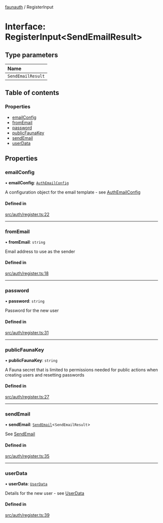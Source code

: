 [faunauth](../index.md) / RegisterInput

# Interface: RegisterInput<SendEmailResult\>

## Type parameters

| Name |
| :------ |
| `SendEmailResult` |

## Table of contents

### Properties

- [emailConfig](RegisterInput.md#emailconfig)
- [fromEmail](RegisterInput.md#fromemail)
- [password](RegisterInput.md#password)
- [publicFaunaKey](RegisterInput.md#publicfaunakey)
- [sendEmail](RegisterInput.md#sendemail)
- [userData](RegisterInput.md#userdata)

## Properties

### emailConfig

• **emailConfig**: [`AuthEmailConfig`](AuthEmailConfig.md)

A configuration object for the email template - see [AuthEmailConfig](AuthEmailConfig.md)

#### Defined in

[src/auth/register.ts:22](https://github.com/alexnitta/faunauth/blob/70b5ca8/src/auth/register.ts#L22)

___

### fromEmail

• **fromEmail**: `string`

Email address to use as the sender

#### Defined in

[src/auth/register.ts:18](https://github.com/alexnitta/faunauth/blob/70b5ca8/src/auth/register.ts#L18)

___

### password

• **password**: `string`

Password for the new user

#### Defined in

[src/auth/register.ts:31](https://github.com/alexnitta/faunauth/blob/70b5ca8/src/auth/register.ts#L31)

___

### publicFaunaKey

• **publicFaunaKey**: `string`

A Fauna secret that is limited to permissions needed for public actions when creating users
and resetting passwords

#### Defined in

[src/auth/register.ts:27](https://github.com/alexnitta/faunauth/blob/70b5ca8/src/auth/register.ts#L27)

___

### sendEmail

• **sendEmail**: [`SendEmail`](../index.md#sendemail)<`SendEmailResult`\>

See [SendEmail](../index.md#sendemail)

#### Defined in

[src/auth/register.ts:35](https://github.com/alexnitta/faunauth/blob/70b5ca8/src/auth/register.ts#L35)

___

### userData

• **userData**: [`UserData`](UserData.md)

Details for the new user - see [UserData](UserData.md)

#### Defined in

[src/auth/register.ts:39](https://github.com/alexnitta/faunauth/blob/70b5ca8/src/auth/register.ts#L39)
